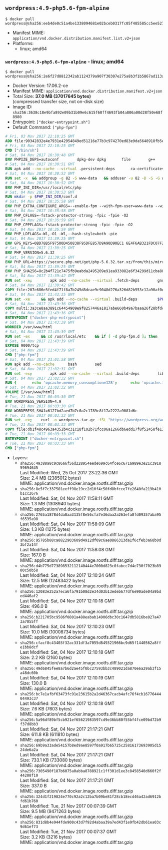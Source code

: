 ## `wordpress:4.9-php5.6-fpm-alpine`

```console
$ docker pull wordpress@sha256:eeb4de0c51a4be1338094681e02bceb0317fc05f485585cc5ee527bf9a5a8368
```

-	Manifest MIME: `application/vnd.docker.distribution.manifest.list.v2+json`
-	Platforms:
	-	linux; amd64

### `wordpress:4.9-php5.6-fpm-alpine` - linux; amd64

```console
$ docker pull wordpress@sha256:2e6f27d8812342ab1124379a907f30307e275a8b3f1b5867ad113a8bba029c55
```

-	Docker Version: 17.06.2-ce
-	Manifest MIME: `application/vnd.docker.distribution.manifest.v2+json`
-	Total Size: **37.0 MB (37017645 bytes)**  
	(compressed transfer size, not on-disk size)
-	Image ID: `sha256:3638c18e9bfa892e09b31b09e6c615f60ff4693fb04a806a00d28f50e68f8980`
-	Entrypoint: `["docker-entrypoint.sh"]`
-	Default Command: `["php-fpm"]`

```dockerfile
# Fri, 03 Nov 2017 22:10:25 GMT
ADD file:90342832e4e7931e42954849ed51216e77b3c974270ed83e9da5648918fb5e66 in / 
# Fri, 03 Nov 2017 22:10:25 GMT
CMD ["/bin/sh"]
# Sat, 04 Nov 2017 10:30:48 GMT
ENV PHPIZE_DEPS=autoconf 		dpkg-dev dpkg 		file 		g++ 		gcc 		libc-dev 		make 		pcre-dev 		pkgconf 		re2c
# Sat, 04 Nov 2017 10:30:51 GMT
RUN apk add --no-cache --virtual .persistent-deps 		ca-certificates 		curl 		tar 		xz 		openssl
# Sat, 04 Nov 2017 10:30:52 GMT
RUN set -x 	&& addgroup -g 82 -S www-data 	&& adduser -u 82 -D -S -G www-data www-data
# Sat, 04 Nov 2017 10:30:52 GMT
ENV PHP_INI_DIR=/usr/local/etc/php
# Sat, 04 Nov 2017 10:30:53 GMT
RUN mkdir -p $PHP_INI_DIR/conf.d
# Sat, 04 Nov 2017 10:35:58 GMT
ENV PHP_EXTRA_CONFIGURE_ARGS=--enable-fpm --with-fpm-user=www-data --with-fpm-group=www-data
# Sat, 04 Nov 2017 10:35:58 GMT
ENV PHP_CFLAGS=-fstack-protector-strong -fpic -fpie -O2
# Sat, 04 Nov 2017 10:35:59 GMT
ENV PHP_CPPFLAGS=-fstack-protector-strong -fpic -fpie -O2
# Sat, 04 Nov 2017 10:35:59 GMT
ENV PHP_LDFLAGS=-Wl,-O1 -Wl,--hash-style=both -pie
# Sat, 04 Nov 2017 11:39:25 GMT
ENV GPG_KEYS=0BD78B5F97500D450838F95DFE857D9A90D90EC1 6E4F6AB321FDC07F2C332E3AC2BF0BC433CFC8B3
# Sat, 04 Nov 2017 11:39:25 GMT
ENV PHP_VERSION=5.6.32
# Sat, 04 Nov 2017 11:39:25 GMT
ENV PHP_URL=https://secure.php.net/get/php-5.6.32.tar.xz/from/this/mirror PHP_ASC_URL=https://secure.php.net/get/php-5.6.32.tar.xz.asc/from/this/mirror
# Sat, 04 Nov 2017 11:39:25 GMT
ENV PHP_SHA256=8c2b4f721c7475fb9eabda2495209e91ea933082e6f34299d11cba88cd76e64b PHP_MD5=
# Sat, 04 Nov 2017 11:39:42 GMT
RUN set -xe; 		apk add --no-cache --virtual .fetch-deps 		gnupg 	; 		mkdir -p /usr/src; 	cd /usr/src; 		wget -O php.tar.xz "$PHP_URL"; 		if [ -n "$PHP_SHA256" ]; then 		echo "$PHP_SHA256 *php.tar.xz" | sha256sum -c -; 	fi; 	if [ -n "$PHP_MD5" ]; then 		echo "$PHP_MD5 *php.tar.xz" | md5sum -c -; 	fi; 		if [ -n "$PHP_ASC_URL" ]; then 		wget -O php.tar.xz.asc "$PHP_ASC_URL"; 		export GNUPGHOME="$(mktemp -d)"; 		for key in $GPG_KEYS; do 			gpg --keyserver ha.pool.sks-keyservers.net --recv-keys "$key"; 		done; 		gpg --batch --verify php.tar.xz.asc php.tar.xz; 		rm -rf "$GNUPGHOME"; 	fi; 		apk del .fetch-deps
# Sat, 04 Nov 2017 11:39:42 GMT
COPY file:207c686e3fed4f71f8a7b245d8dcae9c9048d276a326d82b553c12a90af0c0ca in /usr/local/bin/ 
# Sat, 04 Nov 2017 11:43:35 GMT
RUN set -xe 	&& apk add --no-cache --virtual .build-deps 		$PHPIZE_DEPS 		coreutils 		curl-dev 		libedit-dev 		openssl-dev 		libxml2-dev 		sqlite-dev 		&& export CFLAGS="$PHP_CFLAGS" 		CPPFLAGS="$PHP_CPPFLAGS" 		LDFLAGS="$PHP_LDFLAGS" 	&& docker-php-source extract 	&& cd /usr/src/php 	&& gnuArch="$(dpkg-architecture --query DEB_BUILD_GNU_TYPE)" 	&& ./configure 		--build="$gnuArch" 		--with-config-file-path="$PHP_INI_DIR" 		--with-config-file-scan-dir="$PHP_INI_DIR/conf.d" 				--disable-cgi 				--enable-ftp 		--enable-mbstring 		--enable-mysqlnd 				--with-curl 		--with-libedit 		--with-openssl 		--with-zlib 				--with-pcre-regex=/usr 				$PHP_EXTRA_CONFIGURE_ARGS 	&& make -j "$(nproc)" 	&& make install 	&& { find /usr/local/bin /usr/local/sbin -type f -perm +0111 -exec strip --strip-all '{}' + || true; } 	&& make clean 	&& cd / 	&& docker-php-source delete 		&& runDeps="$( 		scanelf --needed --nobanner --format '%n#p' --recursive /usr/local 			| tr ',' '\n' 			| sort -u 			| awk 'system("[ -e /usr/local/lib/" $1 " ]") == 0 { next } { print "so:" $1 }' 	)" 	&& apk add --no-cache --virtual .php-rundeps $runDeps 		&& apk del .build-deps 		&& pecl update-channels 	&& rm -rf /tmp/pear ~/.pearrc
# Sat, 04 Nov 2017 11:43:36 GMT
COPY multi:3a3ce8aa3891c64454909e9f8257446a1817abe660b49a7baaa26f28bfdc444d in /usr/local/bin/ 
# Sat, 04 Nov 2017 11:43:36 GMT
ENTRYPOINT ["docker-php-entrypoint"]
# Sat, 04 Nov 2017 11:43:38 GMT
WORKDIR /var/www/html
# Sat, 04 Nov 2017 11:43:39 GMT
RUN set -ex 	&& cd /usr/local/etc 	&& if [ -d php-fpm.d ]; then 		sed 's!=NONE/!=!g' php-fpm.conf.default | tee php-fpm.conf > /dev/null; 		cp php-fpm.d/www.conf.default php-fpm.d/www.conf; 	else 		mkdir php-fpm.d; 		cp php-fpm.conf.default php-fpm.d/www.conf; 		{ 			echo '[global]'; 			echo 'include=etc/php-fpm.d/*.conf'; 		} | tee php-fpm.conf; 	fi 	&& { 		echo '[global]'; 		echo 'error_log = /proc/self/fd/2'; 		echo; 		echo '[www]'; 		echo '; if we send this to /proc/self/fd/1, it never appears'; 		echo 'access.log = /proc/self/fd/2'; 		echo; 		echo 'clear_env = no'; 		echo; 		echo '; Ensure worker stdout and stderr are sent to the main error log.'; 		echo 'catch_workers_output = yes'; 	} | tee php-fpm.d/docker.conf 	&& { 		echo '[global]'; 		echo 'daemonize = no'; 		echo; 		echo '[www]'; 		echo 'listen = [::]:9000'; 	} | tee php-fpm.d/zz-docker.conf
# Sat, 04 Nov 2017 11:43:39 GMT
EXPOSE 9000/tcp
# Sat, 04 Nov 2017 11:43:39 GMT
CMD ["php-fpm"]
# Sat, 04 Nov 2017 21:01:58 GMT
RUN apk add --no-cache 		bash 		sed
# Sat, 04 Nov 2017 21:02:31 GMT
RUN set -ex; 		apk add --no-cache --virtual .build-deps 		libjpeg-turbo-dev 		libpng-dev 	; 		docker-php-ext-configure gd --with-png-dir=/usr --with-jpeg-dir=/usr; 	docker-php-ext-install gd mysqli opcache; 		runDeps="$( 		scanelf --needed --nobanner --format '%n#p' --recursive /usr/local/lib/php/extensions 			| tr ',' '\n' 			| sort -u 			| awk 'system("[ -e /usr/local/lib/" $1 " ]") == 0 { next } { print "so:" $1 }' 	)"; 	apk add --virtual .wordpress-phpexts-rundeps $runDeps; 	apk del .build-deps
# Sat, 04 Nov 2017 21:02:32 GMT
RUN { 		echo 'opcache.memory_consumption=128'; 		echo 'opcache.interned_strings_buffer=8'; 		echo 'opcache.max_accelerated_files=4000'; 		echo 'opcache.revalidate_freq=2'; 		echo 'opcache.fast_shutdown=1'; 		echo 'opcache.enable_cli=1'; 	} > /usr/local/etc/php/conf.d/opcache-recommended.ini
# Sat, 04 Nov 2017 21:02:32 GMT
VOLUME [/var/www/html]
# Tue, 21 Nov 2017 00:03:30 GMT
ENV WORDPRESS_VERSION=4.9
# Tue, 21 Nov 2017 00:03:30 GMT
ENV WORDPRESS_SHA1=6127bd2aed7b7c0a2c1789c8f17a2222a9081d6c
# Tue, 21 Nov 2017 00:03:32 GMT
RUN set -ex; 	curl -o wordpress.tar.gz -fSL "https://wordpress.org/wordpress-${WORDPRESS_VERSION}.tar.gz"; 	echo "$WORDPRESS_SHA1 *wordpress.tar.gz" | sha1sum -c -; 	tar -xzf wordpress.tar.gz -C /usr/src/; 	rm wordpress.tar.gz; 	chown -R www-data:www-data /usr/src/wordpress
# Tue, 21 Nov 2017 00:03:33 GMT
COPY file:db1f48c4963a4352b4c31c18f102b71fcc06a1266db6edd17f8f52458fe13130 in /usr/local/bin/ 
# Tue, 21 Nov 2017 00:03:33 GMT
ENTRYPOINT ["docker-entrypoint.sh"]
# Tue, 21 Nov 2017 00:03:33 GMT
CMD ["php-fpm"]
```

-	Layers:
	-	`sha256:49388a8c9c86a6f56d228954eede699c64fce6c671a989e3e21c391859694645`  
		Last Modified: Wed, 25 Oct 2017 23:22:36 GMT  
		Size: 2.4 MB (2385012 bytes)  
		MIME: application/vnd.docker.image.rootfs.diff.tar.gzip
	-	`sha256:8e5f7c337501eeff98e19cc2d10f4c50fd8bfcce7fe2640fa219b410b1cc2676`  
		Last Modified: Sat, 04 Nov 2017 11:58:11 GMT  
		Size: 1.3 MB (1308940 bytes)  
		MIME: application/vnd.docker.image.rootfs.diff.tar.gzip
	-	`sha256:2765a1878d4da8aa3135f8e56cfa7e36daa2a263efa8fd09357aba95f6535a98`  
		Last Modified: Sat, 04 Nov 2017 11:58:09 GMT  
		Size: 1.3 KB (1275 bytes)  
		MIME: application/vnd.docker.image.rootfs.diff.tar.gzip
	-	`sha256:95785b88ca8822903609d4912df09c6ae0866313da1f6cfeb3a68b0d3bf2a14f`  
		Last Modified: Sat, 04 Nov 2017 11:58:08 GMT  
		Size: 167.0 B  
		MIME: application/vnd.docker.image.rootfs.diff.tar.gzip
	-	`sha256:d4b775d773898532112140444e7000d823c0fabcc7d4e730f7023b8900c50b58`  
		Last Modified: Sat, 04 Nov 2017 12:10:24 GMT  
		Size: 12.5 MB (12483422 bytes)  
		MIME: application/vnd.docker.image.rootfs.diff.tar.gzip
	-	`sha256:12083e252a7eca6fa791b08d2e34d03b13edeb677df6e90ade04a9bded446af2`  
		Last Modified: Sat, 04 Nov 2017 12:10:18 GMT  
		Size: 496.0 B  
		MIME: application/vnd.docker.image.rootfs.diff.tar.gzip
	-	`sha256:b221705bc9586f0801a488eabab14906dbc30c1647db5816be027a473a7055ff`  
		Last Modified: Sat, 04 Nov 2017 12:10:23 GMT  
		Size: 10.0 MB (10008734 bytes)  
		MIME: application/vnd.docker.image.rootfs.diff.tar.gzip
	-	`sha256:cfacf8c43403f32ac331df3a7055d849321966bc9d65f1440562a8ffe1bb8dcf`  
		Last Modified: Sat, 04 Nov 2017 12:10:18 GMT  
		Size: 2.2 KB (2160 bytes)  
		MIME: application/vnd.docker.image.rootfs.diff.tar.gzip
	-	`sha256:49d6845fee8a7b6d2ae45f0bc27593bb3c489021da870e6a29ab3f15a48dc60b`  
		Last Modified: Sat, 04 Nov 2017 12:10:19 GMT  
		Size: 130.0 B  
		MIME: application/vnd.docker.image.rootfs.diff.tar.gzip
	-	`sha256:bc7e1afbf63473fc91e23615b2a2d46367cacb4afc76f4cb1677644404493c37`  
		Last Modified: Sat, 04 Nov 2017 12:10:18 GMT  
		Size: 7.6 KB (7603 bytes)  
		MIME: application/vnd.docker.image.rootfs.diff.tar.gzip
	-	`sha256:5a96df89bf5cb921ef65621983597cd9e36bb80f55bf4fce09bd72b9f37d8bb3`  
		Last Modified: Sat, 04 Nov 2017 21:17:21 GMT  
		Size: 611.8 KB (611810 bytes)  
		MIME: application/vnd.docker.image.rootfs.diff.tar.gzip
	-	`sha256:69b9a33ade54157b8ed9ae8597f0a917b65725c25816173693905d1524de6a2a`  
		Last Modified: Sat, 04 Nov 2017 21:17:21 GMT  
		Size: 733.1 KB (733080 bytes)  
		MIME: application/vnd.docker.image.rootfs.diff.tar.gzip
	-	`sha256:7305490f187b6075a0abba8788921c1ff301d1ee3c8458540d660f2f44208f10`  
		Last Modified: Sat, 04 Nov 2017 21:17:21 GMT  
		Size: 337.0 B  
		MIME: application/vnd.docker.image.rootfs.diff.tar.gzip
	-	`sha256:324d1f219824e770c92a2c12ba7b09be81f28cb18ecd46a42ad6912bfd61b760`  
		Last Modified: Tue, 21 Nov 2017 00:07:39 GMT  
		Size: 9.5 MB (9471263 bytes)  
		MIME: application/vnd.docker.image.rootfs.diff.tar.gzip
	-	`sha256:831d8b4e944fde900c43d7f92d4abaa39a7ed43f1e9fb42db61ea03c9d61ef73`  
		Last Modified: Tue, 21 Nov 2017 00:07:37 GMT  
		Size: 3.2 KB (3216 bytes)  
		MIME: application/vnd.docker.image.rootfs.diff.tar.gzip
